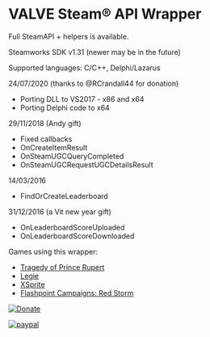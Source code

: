 VALVE Steam® API Wrapper
==========================

Full SteamAPI + helpers is available.

Steamworks SDK v1.31 (newer may be in the future)

Supported languages: C/C++, Delphi/Lazarus

24/07/2020 (thanks to @RCrandall44 for donation)
* Porting DLL to VS2017 - x86 and x64
* Porting Delphi code to x64

29/11/2018 (Andy gift)
* Fixed callbacks 
 * OnCreateItemResult
 * OnSteamUGCQueryCompleted
 * OnSteamUGCRequestUGCDetailsResult

14/03/2016
* FindOrCreateLeaderboard

31/12/2016 (a Vit new year gift)
* OnLeaderboardScoreUploaded 
* OnLeaderboardScoreDownloaded


Games using this wrapper:
* [Tragedy of Prince Rupert](http://store.steampowered.com/app/611850/Tragedy_of_Prince_Rupert/)
* [Legie](http://store.steampowered.com/app/426050/Legie)
* [XSprite](https://store.steampowered.com/app/983780/XSprite/)
* [Flashpoint Campaigns: Red Storm](https://store.steampowered.com/app/330720/Flashpoint_Campaigns_Red_Storm_Players_Edition/)



[![Donate](https://img.shields.io/badge/Donate-PayPal-green.svg)](http://paypal.me/thecocce)

[![paypal](https://www.paypalobjects.com/en_US/i/btn/btn_donateCC_LG.gif)](http://paypal.me/thecocce)
